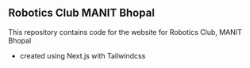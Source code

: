 ## Robotics Club MANIT Bhopal
This repository contains code for the website for Robotics Club, MANIT Bhopal
- created using Next.js with Tailwindcss